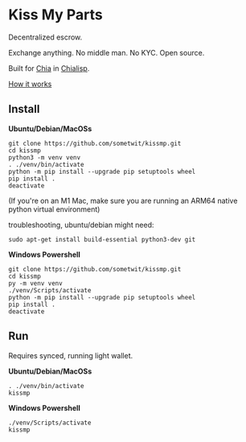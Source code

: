 Kiss My Parts
=======

Decentralized escrow. 

Exchange anything. No middle man. No KYC. Open source. 

Built for [Chia](https://www.chia.net/) in [Chialisp](https://chialisp.com/).

[How it works](https://kiss.mp/)


Install
-------

**Ubuntu/Debian/MacOSs**
```
git clone https://github.com/sometwit/kissmp.git
cd kissmp
python3 -m venv venv
. ./venv/bin/activate
python -m pip install --upgrade pip setuptools wheel
pip install .
deactivate
```
(If you're on an M1 Mac, make sure you are running an ARM64 native python virtual environment)

troubleshooting, ubuntu/debian might need:
```
sudo apt-get install build-essential python3-dev git
```

**Windows Powershell**
```
git clone https://github.com/sometwit/kissmp.git
cd kissmp
py -m venv venv
./venv/Scripts/activate
python -m pip install --upgrade pip setuptools wheel
pip install .
deactivate
```

Run
-------
Requires synced, running light wallet.

**Ubuntu/Debian/MacOSs**
```
. ./venv/bin/activate
kissmp
```

**Windows Powershell**
```
./venv/Scripts/activate
kissmp
```


